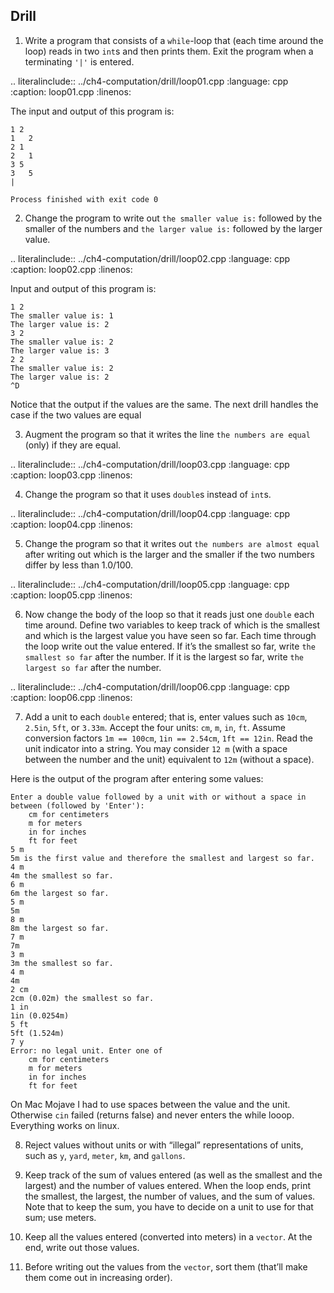 ## Drill

1. Write a program that consists of a `while`-loop that (each time around the loop) reads in two `int`s and then prints them. 
Exit the program when a terminating `'|'` is entered.

.. literalinclude:: ../ch4-computation/drill/loop01.cpp
   :language: cpp
   :caption: loop01.cpp
   :linenos:
   
The input and output of this program is:

```
1 2
1	2
2 1
2	1
3 5
3	5
|

Process finished with exit code 0
```

2. Change the program to write out `the smaller value is:` followed by the smaller of the numbers 
and `the larger value is:` followed by the larger value.

.. literalinclude:: ../ch4-computation/drill/loop02.cpp
   :language: cpp
   :caption: loop02.cpp
   :linenos:

Input and output of this program is:

```
1 2
The smaller value is: 1
The larger value is: 2
3 2
The smaller value is: 2
The larger value is: 3
2 2
The smaller value is: 2
The larger value is: 2
^D
```

Notice that the output if the values are the same. The next drill handles the case if the two values are equal

3. Augment the program so that it writes the line `the numbers are equal` (only) if they are equal.

.. literalinclude:: ../ch4-computation/drill/loop03.cpp
   :language: cpp
   :caption: loop03.cpp
   :linenos:

4. Change the program so that it uses `double`s instead of `int`s.

.. literalinclude:: ../ch4-computation/drill/loop04.cpp
   :language: cpp
   :caption: loop04.cpp
   :linenos:

5. Change the program so that it writes out `the numbers are almost equal` 
after writing out which is the larger and the smaller if the two numbers differ by less than 1.0/100.

.. literalinclude:: ../ch4-computation/drill/loop05.cpp
   :language: cpp
   :caption: loop05.cpp
   :linenos:

6. Now change the body of the loop so that it reads just one `double` each time around. 
Define two variables to keep track of which is the smallest and which is the largest value you have seen so far. 
Each time through the loop write out the value entered. 
If it’s the smallest so far, write `the smallest so far` after the number. 
If it is the largest so far, write `the largest so far` after the number.

.. literalinclude:: ../ch4-computation/drill/loop06.cpp
   :language: cpp
   :caption: loop06.cpp
   :linenos:

7. Add a unit to each `double` entered; that is, enter values such as `10cm`, `2.5in`, `5ft`, or `3.33m`. 
Accept the four units: `cm`, `m`, `in`, `ft`. Assume conversion factors `1m == 100cm`, `1in == 2.54cm`, `1ft == 12in`. 
Read the unit indicator into a string. 
You may consider `12 m` (with a space between the number and the unit) equivalent to `12m` (without a space).



Here is the output of the program after entering some values:

```
Enter a double value followed by a unit with or without a space in between (followed by 'Enter'):
	cm for centimeters
	m for meters
	in for inches
	ft for feet
5 m
5m is the first value and therefore the smallest and largest so far.
4 m
4m the smallest so far.
6 m
6m the largest so far.
5 m
5m
8 m
8m the largest so far.
7 m
7m
3 m
3m the smallest so far.
4 m
4m
2 cm
2cm (0.02m) the smallest so far.
1 in
1in (0.0254m)
5 ft
5ft (1.524m)
7 y
Error: no legal unit. Enter one of 
	cm for centimeters
	m for meters
	in for inches
	ft for feet
```

On Mac Mojave I had to use spaces between the value and the unit. Otherwise `cin` failed (returns false) and never enters 
the while looop. Everything works on linux.

8. Reject values without units or with “illegal” representations of units, such as `y`, `yard`, `meter`, `km`, and `gallons`.


9. Keep track of the sum of values entered (as well as the smallest and the largest) and the number of values entered. 
When the loop ends, print the smallest, the largest, the number of values, and the sum of values. 
Note that to keep the sum, you have to decide on a unit to use for that sum; use meters.


10. Keep all the values entered (converted into meters) in a `vector`. At the end, write out those values.


11. Before writing out the values from the `vector`, sort them (that’ll make them come out in increasing order).

